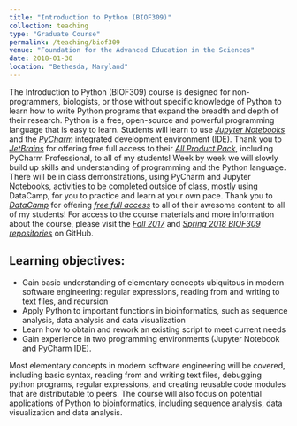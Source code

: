```yaml
---
title: "Introduction to Python (BIOF309)"
collection: teaching
type: "Graduate Course"
permalink: /teaching/biof309
venue: "Foundation for the Advanced Education in the Sciences"
date: 2018-01-30
location: "Bethesda, Maryland"
---
```

The Introduction to Python (BIOF309) course is designed for non-programmers, biologists, or those without specific knowledge of Python to learn how to write Python programs that expand the breadth and depth of their research. Python is a free, open-source and powerful programming language that is easy to learn. Students will learn to use <font color="blue"><i><a href="http://jupyter.org/">Jupyter Notebooks</a></i></font> and the <font color="blue"><i><a href="https://www.jetbrains.com/pycharm/">PyCharm</a></i></font> integrated development environment (IDE). Thank you to <font color="blue"><i><a href="https://www.jetbrains.com">JetBrains</a></i></font> for offering free full access to their <font color="blue"><i><a href="https://www.jetbrains.com/student/">All Product Pack</a></i></font>, including PyCharm Professional, to all of my students! Week by week we will slowly build up skills and understanding of programming and the Python language. There will be in class demonstrations, using PyCharm and Jupyter Notebooks, activities to be completed outside of class, mostly using DataCamp, for you to practice and learn at your own pace. Thank you to <font color="blue"><i><a href="https://www.datacamp.com/">DataCamp</a></i></font> for offering <font color="blue"><i><a href="https://www.datacamp.com/groups/education">free full access</a></i></font> to all of their awesome content to all of my students! For access to the course materials and more information about the course, please visit the <font color="blue"><i><a href="https://github.com/marskar/BIOF309_Fall2017"> Fall 2017</a></i></font> and <font color="blue"><i><a href="https://github.com/marskar/biof309_spring2018">Spring 2018 BIOF309 repositories</a></i></font> on GitHub.


## Learning objectives:

- Gain basic understanding of elementary concepts ubiquitous in modern software engineering: regular expressions, reading from and writing to text files, and recursion
- Apply Python to important functions in bioinformatics, such as sequence analysis, data analysis and data visualization
- Learn how to obtain and rework an existing script to meet current needs
- Gain experience in two programming environments (Jupyter Notebook and PyCharm IDE).

Most elementary concepts in modern software engineering will be covered, including basic syntax, reading from and writing text files, debugging python programs, regular expressions, and creating reusable code modules that are distributable to peers. The course will also focus on potential applications of Python to bioinformatics, including sequence analysis, data visualization and data analysis.
